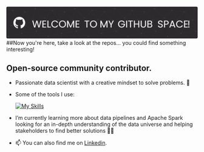 ![header](https://github.com/DamianTellez/damiantellez/blob/main/github-header-image%20(1).png)
##Now you're here, take a look at the repos... you could find something interesting!

## Open-source community contributor.  

- Passionate data scientist with a creative mindset to solve problems. 🔭
- Some of the tools I use:

  [![My Skills](https://skillicons.dev/icons?i=py,c,r,matlab,gcp,git,sqlite)](https://skillicons.dev)
  
- I’m currently learning more about data pipelines and Apache Spark looking for an in-depth understanding of the data universe and helping stakeholders to find better solutions 📓✨

  
- 📫 You can also find me on [Linkedin](https://www.linkedin.com/in/alexander-batista-tellez/).   

<!---
DamianTellez/DamianTellez is a ✨ special ✨ repository because its `README.md` (this file) appears on your GitHub profile.
You can click the Preview link to take a look at your changes.
--->
